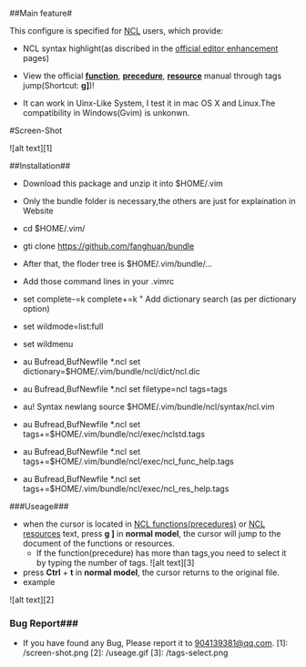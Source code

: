 ##Main feature#

This configure is specified for [NCL](http://www.ncl.ucar.edu/) users, which provide:

 - NCL syntax highlight(as discribed in the [official editor enhancement](http://www.ncl.ucar.edu/Applications/editor.shtml) pages)
 -  View the official [**function**](http://www.ncl.ucar.edu/Document/Functions/list_alpha.shtml), [**precedure**](http://www.ncl.ucar.edu/Document/Functions/list_alpha.shtml), [**resource**](http://www.ncl.ucar.edu/Document/Graphics/Resources/list_alpha_res.shtml) manual through tags jump(Shortcut: **g]**)! 
 
 - It can work in Uinx-Like System, I test it in mac OS X and Linux.The compatibility in Windows(Gvim) is unkonwn.

#Screen-Shot

 ![alt text][1]

##Installation##

- Download this package and unzip it into $HOME/.vim
- Only the bundle folder is necessary,the others are just for explaination in Website

 - cd $HOME/.vim/
 - gti clone https://github.com/fanghuan/bundle

- After that, the floder tree is $HOME/.vim/bundle/... 

- Add those command lines in your .vimrc

 - set complete-=k complete+=k " Add dictionary search (as per dictionary option)
 - set wildmode=list:full
 - set wildmenu
 - au Bufread,BufNewfile *.ncl set dictionary=$HOME/.vim/bundle/ncl/dict/ncl.dic


 - au Bufread,BufNewfile *.ncl set filetype=ncl tags=tags
 - au! Syntax newlang source $HOME/.vim/bundle/ncl/syntax/ncl.vim
 - au Bufread,BufNewfile *.ncl set tags+=$HOME/.vim/bundle/ncl/exec/nclstd.tags
 - au Bufread,BufNewfile *.ncl set tags+=$HOME/.vim/bundle/ncl/exec/ncl\_func\_help.tags
 - au Bufread,BufNewfile *.ncl set tags+=$HOME/.vim/bundle/ncl/exec/ncl\_res\_help.tags


###Useage###
- when the cursor is located in [NCL functions(precedures)](http://www.ncl.ucar.edu/Document/Functions/list_alpha.shtml) or [NCL resources](http://www.ncl.ucar.edu/Document/Graphics/Resources/list_alpha_res.shtml) text, press **g ]** in 
   **normal model**, the cursor will jump to the document of the functions or resources.
  - If the function(precedure) has more than tags,you need to select it by typing the number of tags.
  ![alt text][3]
- press **Ctrl** + **t** in **normal model**, the cursor returns to the original file.
- example

 ![alt text][2]
### Bug Report###
 - If you have found any Bug, Please report it to <904139381@qq.com>.
 [1]: /screen-shot.png
 [2]: /useage.gif
 [3]: /tags-select.png
